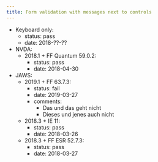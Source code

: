 ```yaml
---
title: Form validation with messages next to controls
---
```


- Keyboard only:
    - status: pass
    - date: 2018-??-??
- NVDA:
    - 2018.1 + FF Quantum 59.0.2:
      - status: pass
      - date: 2018-04-30
- JAWS:
    - 2019.1 + FF 63.7.3:
      - status: fail
      - date: 2019-03-27
      - comments:
        - Das und das geht nicht
        - Dieses und jenes auch nicht
    - 2018.3 + IE 11:
      - status: pass
      - date: 2018-03-26
    - 2018.3 + FF ESR 52.7.3:
      - status: pass
      - date: 2018-03-27
